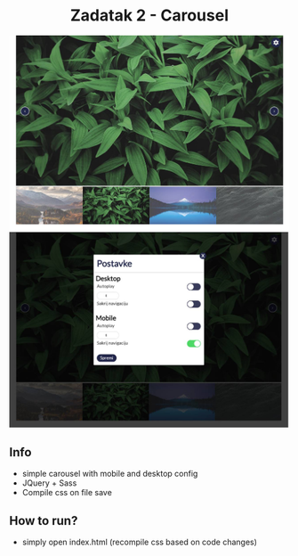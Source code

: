 <div align="center">
<h1>Zadatak 2 - Carousel</h1>
 <img src="showcase/1.jpg"/>
 <img src="showcase/2.jpg"/>
</div>

## Info

* simple carousel with mobile and desktop config
* JQuery + Sass
* Compile css on file save

## How to run?

* simply open index.html (recompile css based on code changes)

